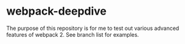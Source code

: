 # webpack-deepdive

The purpose of this repository is for me to test out various advanced features of webpack 2. See branch list for examples.